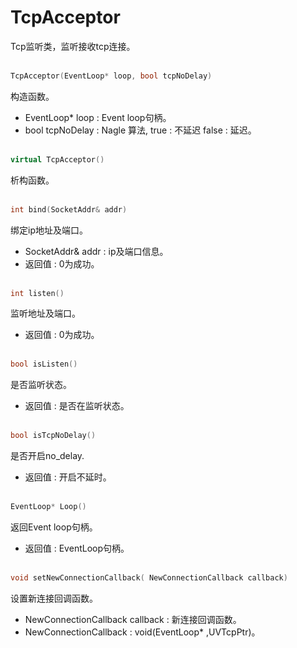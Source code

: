 # TcpAcceptor
Tcp监听类，监听接收tcp连接。
<br></br>
```C++
TcpAcceptor(EventLoop* loop, bool tcpNoDelay)
```
构造函数。
* EventLoop* loop : Event loop句柄。
* bool tcpNoDelay :  Nagle 算法, true : 不延迟 false : 延迟。
<br></br>
```C++
virtual TcpAcceptor()
```
析构函数。
<br></br>
```C++
int bind(SocketAddr& addr)
```
绑定ip地址及端口。
* SocketAddr& addr : ip及端口信息。
* 返回值 : 0为成功。
<br></br>
```C++
int listen()
```
监听地址及端口。
* 返回值 : 0为成功。
<br></br>
```C++
bool isListen()
```
是否监听状态。
* 返回值 : 是否在监听状态。
<br></br>
```C++
bool isTcpNoDelay()
```
是否开启no_delay.
* 返回值 : 开启不延时。
<br></br>
```C++
EventLoop* Loop()
```
返回Event loop句柄。
* 返回值 : EventLoop句柄。
<br></br>
```C++
void setNewConnectionCallback( NewConnectionCallback callback)
```
设置新连接回调函数。
* NewConnectionCallback callback : 新连接回调函数。
* NewConnectionCallback : void(EventLoop* ,UVTcpPtr)。